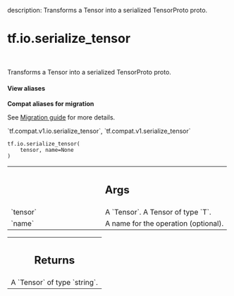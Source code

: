 description: Transforms a Tensor into a serialized TensorProto proto.

<div itemscope itemtype="http://developers.google.com/ReferenceObject">
<meta itemprop="name" content="tf.io.serialize_tensor" />
<meta itemprop="path" content="Stable" />
</div>

# tf.io.serialize_tensor

<!-- Insert buttons and diff -->

<table class="tfo-notebook-buttons tfo-api nocontent" align="left">

</table>



Transforms a Tensor into a serialized TensorProto proto.

<section class="expandable">
  <h4 class="showalways">View aliases</h4>
  <p>
<b>Compat aliases for migration</b>
<p>See
<a href="https://www.tensorflow.org/guide/migrate">Migration guide</a> for
more details.</p>
<p>`tf.compat.v1.io.serialize_tensor`, `tf.compat.v1.serialize_tensor`</p>
</p>
</section>

<pre class="devsite-click-to-copy prettyprint lang-py tfo-signature-link">
<code>tf.io.serialize_tensor(
    tensor, name=None
)
</code></pre>



<!-- Placeholder for "Used in" -->


<!-- Tabular view -->
 <table class="responsive fixed orange">
<colgroup><col width="214px"><col></colgroup>
<tr><th colspan="2"><h2 class="add-link">Args</h2></th></tr>

<tr>
<td>
`tensor`
</td>
<td>
A `Tensor`. A Tensor of type `T`.
</td>
</tr><tr>
<td>
`name`
</td>
<td>
A name for the operation (optional).
</td>
</tr>
</table>



<!-- Tabular view -->
 <table class="responsive fixed orange">
<colgroup><col width="214px"><col></colgroup>
<tr><th colspan="2"><h2 class="add-link">Returns</h2></th></tr>
<tr class="alt">
<td colspan="2">
A `Tensor` of type `string`.
</td>
</tr>

</table>

